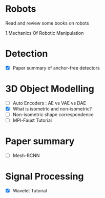 # Robots
Read and review some books on robots

1.Mechanics Of Robotic Manipulation

# Detection
- [x] Paper summary of anchor-free detectors

# 3D Object Modelling
- [ ] Auto Encoders : AE vs VAE vs DAE
- [x] What is isometric and non-isometric?
- [ ] Non-isometric shape correspondence
- [ ] MPI-Faust Tutorial

# Paper summary
- [ ] Mesh-RCNN

# Signal Processing
- [x] Wavelet Tutorial
